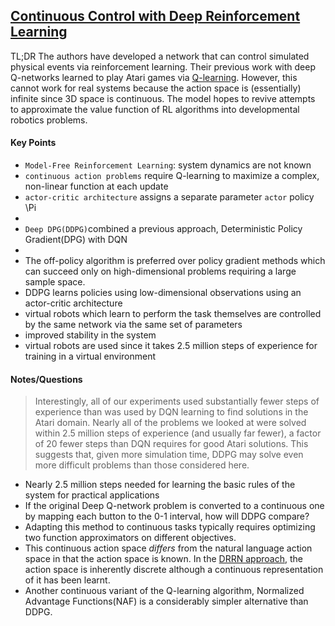 ## [Continuous Control with Deep Reinforcement Learning](http://arxiv.org/pdf/1509.02971v5.pdf)

TL;DR The authors have developed a network that can control simulated physical events via reinforcement learning. Their previous work with deep Q-networks learned to play Atari games via [Q-learning](https://www.cs.toronto.edu/~vmnih/docs/dqn.pdf). However, this cannot work for real systems because the action space is (essentially) infinite since 3D space is continuous. The model hopes to revive attempts to approximate the value function of RL algorithms into developmental robotics problems.


#### Key Points

- `Model-Free Reinforcement Learning`: system dynamics are not known
- `continuous action problems` require Q-learning to maximize a complex, non-linear function at each update
- `actor-critic architecture` assigns a separate parameter ``actor`` policy  \Pi
- 
- `Deep DPG(DDPG)`combined a previous approach, Deterministic Policy Gradient(DPG) with DQN
- 
- The off-policy algorithm is preferred over policy gradient methods  which can succeed only on high-dimensional problems requiring a large sample space.
- DDPG learns policies using low-dimensional observations using an actor-critic architecture
- virtual robots which learn to perform the task themselves are controlled by the same network via the same set of parameters
- improved stability in the system 
- virtual robots are used since it takes 2.5 million steps of experience for training in a virtual environment


#### Notes/Questions
> Interestingly, all of our experiments used substantially fewer steps of experience than was used by DQN learning to find solutions in the Atari domain. Nearly all of the problems we looked at were solved within 2.5 million steps of experience (and usually far fewer), a factor of 20 fewer steps than DQN requires for good Atari solutions. This suggests that, given more simulation time, DDPG may solve even more difficult problems than those considered here.

- Nearly 2.5 million steps needed for learning the basic rules of the system for practical applications
- If the original Deep Q-network problem is converted to a continuous one by mapping each button to the 0-1 interval, how will DDPG compare?
- Adapting this method to continuous tasks typically requires optimizing two function approximators on different objectives.
- This continuous action space _differs_ from the natural language action space in that the action space is known. In the [DRRN approach](https://github.com/domarps/papers-i-read/blob/master/DRRN.md), the action space is inherently discrete although a continuous representation of it has been learnt.
- Another continuous variant of the Q-learning algorithm, Normalized Advantage Functions(NAF) is a considerably simpler alternative than DDPG.
